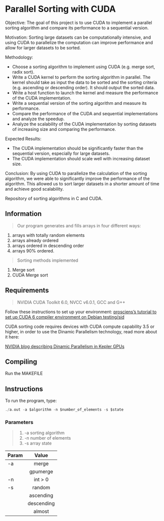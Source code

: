 # Parallel Sorting with CUDA

Objective: The goal of this project is to use CUDA to implement a parallel sorting algorithm and compare its performance to a sequential version.

Motivation: Sorting large datasets can be computationally intensive, and using CUDA to parallelize the computation can improve performance and allow for larger datasets to be sorted.

Methodology:

- Choose a sorting algorithm to implement using CUDA (e.g. merge sort, radix sort).
- Write a CUDA kernel to perform the sorting algorithm in parallel. The kernel should take as input the data to be sorted and the sorting criteria (e.g. ascending or descending order). It should output the sorted data.
- Write a host function to launch the kernel and measure the performance of the CUDA implementation.
- Write a sequential version of the sorting algorithm and measure its performance.
- Compare the performance of the CUDA and sequential implementations and analyze the speedup.
- Analyze the scalability of the CUDA implementation by sorting datasets of increasing size and comparing the performance.

Expected Results:

- The CUDA implementation should be significantly faster than the sequential version, especially for large datasets.
- The CUDA implementation should scale well with increasing dataset size.

Conclusion: By using CUDA to parallelize the calculation of the sorting algorithm, we were able to significantly improve the performance of the algorithm. This allowed us to sort larger datasets in a shorter amount of time and achieve good scalability.

Repository of sorting algorithms in C and CUDA.

## Information

> Our program generates and fills arrays in four different ways:

1. arrays with totally random elements
2. arrays already ordered
3. arrays ordered in descending order
4. arrays 90% ordered.

> Sorting methods implemented

1. Merge sort
2. CUDA Merge sort

## Requirements

> NVIDIA CUDA Toolkit 6.0, NVCC v6.0.1, GCC and G++

Follow these instructions to set up your environment:
[prosciens’s tutorial to set up CUDA 6 compiler environment on Debian testing/sid](http://prosciens.com/prosciens/how-to-install-nvidia-cuda-6-and-compile-all-the-samples-in-debian-testing-x86_64/ "prosciens’s instructions")

CUDA sorting code requires devices with CUDA compute capability 3.5 or higher, in order to use
the Dinamic Parallelism technology, read more about it here:

[NVIDIA blog describing Dinamic Parallelism in Kepler GPUs](http://blogs.nvidia.com/blog/2012/09/12/how-tesla-k20-speeds-up-quicksort-a-familiar-comp-sci-code/ "NVIDIA blog")

## Compiling

Run the MAKEFILE

## Instructions

To run the program, type:

```c
./a.out -a $algorithm -n $number_of_elements -s $state
```

### Parameters

> 1. -a sorting algorithm
> 2. -n number of elements
> 3. -s array state

| Param |   Value    |
| ----- | :--------: |
| -a    |   merge    |
|       |  gpumerge  |
| -n    |  int > 0   |
| -s    |   random   |
|       | ascending  |
|       | descending |
|       |   almost   |

